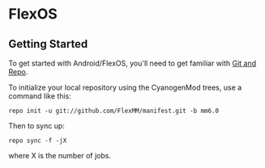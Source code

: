 FlexOS
===========

Getting Started
---------------

To get started with Android/FlexOS, you'll need to get
familiar with [Git and Repo](http://source.android.com/source/using-repo.html).

To initialize your local repository using the CyanogenMod trees, use a command like this:

    repo init -u git://github.com/FlexMM/manifest.git -b mm6.0

Then to sync up:

    repo sync -f -jX

where X is the number of jobs.
